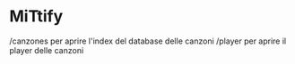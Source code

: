 # MiTtify
/canzones per aprire l'index del database delle canzoni
/player per aprire il player delle canzoni
